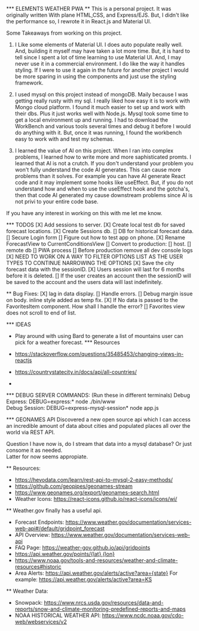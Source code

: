 *** ELEMENTS WEATHER PWA
** This is a personal project.  It was originally written With plane HTML,CSS, and Express/EJS. But, I didn't like the performance so, I rewrote it in React.js and Material UI.

Some Takeaways from working on this project.  

1. I Like some elements of Material UI.  I does auto populate really well.  And, building it myself may have taken a lot more time.  But, it is hard to tell since I spent a lot of time learning to use Material UI.  And, I may never use it in a commercial environment.  I do like the way it handles styling.  If I were to use it again in the future for another project I would be more sparing in using the components and just use the styling framework.

2. I used mysql on this project instead of mongoDB.  Maily because I was getting really rusty with my sql.  I really liked how easy it is to work with Mongo cloud platform.  I found it much easier to set up and work with their dbs.  Plus it just works well with Node.js. Mysql took some time to get a local environment up and running.  I had to download the WorkBench and various tools several times and debug it before I would do anything with it.  But, once it was running, I found the workbench easy to work with and test my schemas.

3. I learned the value of AI on this project.  When I ran into complex problems, I learned how to write more and more saphisticated promts. I learned that AI is not a crutch.  If you don't understand your problem you won't fully understand the code AI generates.  This can cause more problems than it solves. For example you can have AI generate React code and it may implement some hooks like useEffect.  But, if you do not understand how and when to use the useEffect hook and the gotcha's, then that code AI generated my cause downstream problems since AI is not privi to your entire code base.


If you have any interest in working on this with me let me know.

*** TODOS
[X] Add sessions to server.
[X] Create local test db for saved forecast locations.
[X] Create Sessions db.
[] DB for historical forecast data.
[] Secure Login form
[] Figure out how to test app on phone.
[X] Rename ForecastView to CurrentConditionsView
[] Convert to production:
    [] host.
    [] remote db
    [] PWA process
[] Before production remove all dev console logs
[X] NEED TO WORK ON A WAY TO FILTER OPTIONS LIST AS THE USER TYPES TO CONTINUE NARROWING THE OPTIONS
[X] Save the city forecast data with the sessionID.
[X] Users session will last for 6 months before it is deleted.
[] If the user creates an account then the sessionID will be saved to the account and the users data will last indefinitely.

** Bug Fixes:
[X] lag in data display.
[] Handle errors.
[] Debug margin issue on body. inline style added as temp fix.
[X] If No data is passed to the FavoritesItem component. How shall I handle the error?
[] Favorites view does not scroll to end of list.

*** IDEAS
- Play around with using Bard to generate a list of mountains user can pick for a weather forecast.
*** Resources

- https://stackoverflow.com/questions/35485453/changing-views-in-reactjs

- https://countrystatecity.in/docs/api/all-countries/
- 

*** DEBUG SERVER COMMANDS: (Run these in different terminals)
Debug Express: DEBUG=express:* node ./bin/www    
Debug Session: DEBUG=express-mysql-session* node app.js     

*** GEONAMES API
Discovered a new open source api which I can access an incredible amount of data about cities and populated places all over the world via REST API.  

Question I have now is, do I stream that data into a mysql database?
Or just consome it as needed.  
Latter for now seems appropiate.

** Resources:
- https://hevodata.com/learn/rest-api-to-mysql-2-easy-methods/
- https://github.com/geopipes/geonames-stream
- https://www.geonames.org/export/geonames-search.html
- Weather Icons: https://react-icons.github.io/react-icons/icons/wi/

** Weather.gov finally has a useful api.
- Forecast Endpoints: https://www.weather.gov/documentation/services-web-api#/default/gridpoint_forecast
- API Overview: https://www.weather.gov/documentation/services-web-api
- FAQ Page: https://weather-gov.github.io/api/gridpoints
- https://api.weather.gov/points/{lat},{lon}
- https://www.noaa.gov/tools-and-resources/weather-and-climate-resources#historic
- Area Alerts:
https://api.weather.gov/alerts/active?area={state}
For example: https://api.weather.gov/alerts/active?area=KS

** Weather Data:
- Snowpack: https://www.nrcs.usda.gov/resources/data-and-reports/snow-and-climate-monitoring-predefined-reports-and-maps
- NOAA HISTORICAL WEATHER API: https://www.ncdc.noaa.gov/cdo-web/webservices/v2